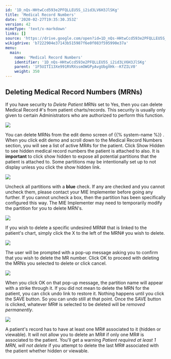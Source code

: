 ```yaml
---
id: '1D_nQs-HHtwCcd593e2PFQLLEU5S_i2id3LV6H3JlSKg'
title: 'Medical Record Numbers'
date: '2020-02-27T19:35:30.353Z'
version: 42
mimeType: 'text/x-markdown'
links: []
source: 'https://drive.google.com/open?id=1D_nQs-HHtwCcd593e2PFQLLEU5S_i2id3LV6H3JlSKg'
wikigdrive: 'b7222904e37143b515987f6e0f083f595990e37a'
menu:
  main:
    name: 'Medical Record Numbers'
    identifier: '1D_nQs-HHtwCcd593e2PFQLLEU5S_i2id3LV6H3JlSKg'
    parent: '1F5UITI13Xe991RVRXssmOWGPyAvgUbgXHk--KfZILV0'
    weight: 350
---
```

## Deleting Medical Record Numbers (MRNs)

If you have security to *Delete Patient MRNs* set to Yes, then you can delete Medical Record #'s from patient charts/records. This security is usually only given to certain Administrators who are authorized to perform this function.

![](../medical-record-numbers.assets/10000201000000E300000026192A0CB407BDA58B.png)

You can delete MRNs from the edit demo screen of {{% system-name %}} . When you click edit demo and scroll down to the Medical Record Numbers section, you will see a list of active MR#s for the patient. Click Show Hidden to see hidden medical record numbers the patient is attached to also. It is **important** to click show hidden to expose all potential partitions that the patient is attached to. Some partitions may be intentionally set up to not display unless you click the show hidden link.

![](../medical-record-numbers.assets/10000201000001ED00000081F612CA99812F4CD6.png)

Uncheck all partitions with a **blue** check. If any are checked and you cannot uncheck them, please contact your MIE Implementer before going any further. If you cannot uncheck a box, then the partition has been specifically configured this way. The MIE Implementer may need to temporarily modify the partition for you to delete MRN's.

![](../medical-record-numbers.assets/10000201000002AC000000503C7FB16A7035980F.png)

If you wish to delete a specific undesired MRN# that is linked to the patient's chart, simply click the X to the left of the MRN# you wish to delete.

![](../medical-record-numbers.assets/10000201000002520000008B3942DC7856576774.png)

The user will be prompted with a pop-up message asking you to confirm that you wish to delete the MR number. Click OK to proceed with deleting the MRNs you selected to delete or click cancel.

![](../medical-record-numbers.assets/1000020100000134000000771EC5596E09CDFE25.png)

When you click OK on that pop-up message, the partition name will appear with a strike through it.
If you did not mean to delete the MRN for the patient, you can click undo link to restore it. Nothing happens until you click the SAVE button. So you can undo still at that point. Once the SAVE button is clicked, whatever MR# is selected to be deleted will be *removed permanently*.

![](../medical-record-numbers.assets/100000000000023400000094F449C0BB77F0BFC5.png)

A patient's record has to have at least one MR# associated to it (hidden or viewable). It will not allow you to delete an MR# if only one MR# is associated to the patient. You'll get a warning *Patient required at least 1 MRN, will not delete* if you attempt to delete the last MR# associated with the patient whether hidden or viewable.
